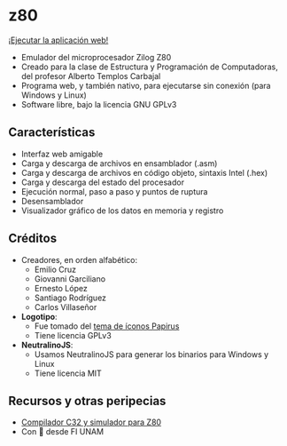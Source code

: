 # z80
[¡Ejecutar la aplicación web!](https://twilight1794.github.io/z80)

- Emulador del microprocesador Zilog Z80
- Creado para la clase de Estructura y Programación de Computadoras, del profesor Alberto Templos Carbajal
- Programa web, y también nativo, para ejecutarse sin conexión (para Windows y Linux)
- Software libre, bajo la licencia GNU GPLv3

## Características

- Interfaz web amigable
- Carga y descarga de archivos en ensamblador (.asm)
- Carga y descarga de archivos en código objeto, sintaxis Intel (.hex)
- Carga y descarga del estado del procesador
- Ejecución normal, paso a paso y puntos de ruptura
- Desensamblador
- Visualizador gráfico de los datos en memoria y registro

## Créditos

- Creadores, en orden alfabético:
  - Emilio Cruz
  - Giovanni Garciliano
  - Ernesto López
  - Santiago Rodríguez
  - Carlos Villaseñor
- **Logotipo**:
  - Fue tomado del [tema de íconos Papirus](https://github.com/PapirusDevelopmentTeam/papirus-icon-theme)
  - Tiene licencia GPLv3
- **NeutralinoJS**:
  - Usamos NeutralinoJS para generar los binarios para Windows y Linux
  - Tiene licencia MIT

## Recursos y otras peripecias
- [Compilador C32 y simulador para Z80](https://mail.fi-b.unam.mx/simulador/)
- Con 💜 desde FI UNAM
